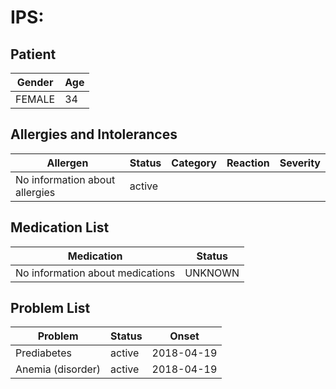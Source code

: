 # IPS:

## Patient

|Gender|Age|
|---|---|
|FEMALE|34|

## Allergies and Intolerances

|Allergen|Status|Category|Reaction|Severity|
|---|---|---|---|---|
|No information about allergies|active||||

## Medication List

|Medication|Status|
|---|---|
|No information about medications|UNKNOWN|

## Problem List

|Problem|Status|Onset|
|---|---|---|
|Prediabetes|active|2018-04-19|
|Anemia (disorder)|active|2018-04-19|
